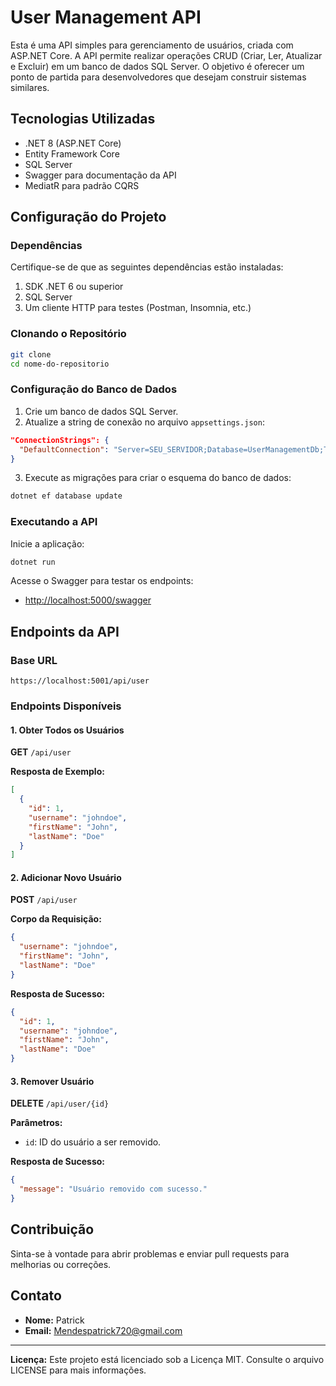 # User Management API

Esta é uma API simples para gerenciamento de usuários, criada com ASP.NET Core. A API permite realizar operações CRUD (Criar, Ler, Atualizar e Excluir) em um banco de dados SQL Server. O objetivo é oferecer um ponto de partida para desenvolvedores que desejam construir sistemas similares.

## Tecnologias Utilizadas

- .NET 8 (ASP.NET Core)
- Entity Framework Core
- SQL Server
- Swagger para documentação da API
- MediatR para padrão CQRS

## Configuração do Projeto

### Dependências

Certifique-se de que as seguintes dependências estão instaladas:

1. SDK .NET 6 ou superior
2. SQL Server
3. Um cliente HTTP para testes (Postman, Insomnia, etc.)

### Clonando o Repositório

```bash
git clone
cd nome-do-repositorio
```

### Configuração do Banco de Dados

1. Crie um banco de dados SQL Server.
2. Atualize a string de conexão no arquivo `appsettings.json`:

```json
"ConnectionStrings": {
  "DefaultConnection": "Server=SEU_SERVIDOR;Database=UserManagementDb;Trusted_Connection=True;"
}
```

3. Execute as migrações para criar o esquema do banco de dados:

```bash
dotnet ef database update
```

### Executando a API

Inicie a aplicação:

```bash
dotnet run
```

Acesse o Swagger para testar os endpoints:

- [http://localhost:5000/swagger](http://localhost:5000/swagger)

## Endpoints da API

### Base URL

```
https://localhost:5001/api/user
```

### Endpoints Disponíveis

#### 1. Obter Todos os Usuários

**GET** `/api/user`

**Resposta de Exemplo:**
```json
[
  {
    "id": 1,
    "username": "johndoe",
    "firstName": "John",
    "lastName": "Doe"
  }
]
```

#### 2. Adicionar Novo Usuário

**POST** `/api/user`

**Corpo da Requisição:**
```json
{
  "username": "johndoe",
  "firstName": "John",
  "lastName": "Doe"
}
```

**Resposta de Sucesso:**
```json
{
  "id": 1,
  "username": "johndoe",
  "firstName": "John",
  "lastName": "Doe"
}
```

#### 3. Remover Usuário

**DELETE** `/api/user/{id}`

**Parâmetros:**
- `id`: ID do usuário a ser removido.

**Resposta de Sucesso:**
```json
{
  "message": "Usuário removido com sucesso."
}
```

## Contribuição

Sinta-se à vontade para abrir problemas e enviar pull requests para melhorias ou correções.

## Contato

- **Nome:** Patrick
- **Email:** [Mendespatrick720@gmail.com](mailto:Mendespatrick720@gmail.com)

---

**Licença:** Este projeto está licenciado sob a Licença MIT. Consulte o arquivo LICENSE para mais informações.

